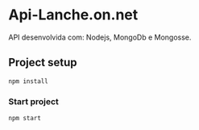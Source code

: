 # Api-Lanche.on.net

API desenvolvida com: Nodejs, MongoDb e Mongosse.

## Project setup
```
npm install
```

### Start project
```
npm start 
```

